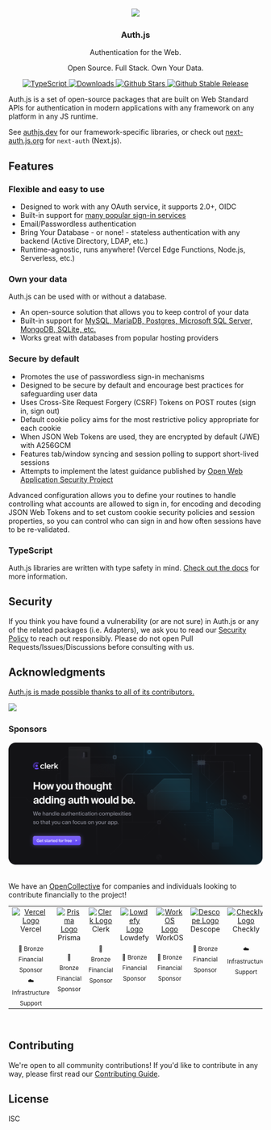 <p align="center">
  <br/>
  <a href="https://authjs.dev" target="_blank"><img width="96px" src="https://authjs.dev/img/logo/logo-sm.png" /></a>
  <h3 align="center">Auth.js</h3>
  <p align="center">Authentication for the Web.</p>
  <p align="center">Open Source. Full Stack. Own Your Data.</p>
  <p align="center" style="align: center;">
    <a href="https://npm.im/@auth/prisma-adapter">
      <img src="https://img.shields.io/badge/TypeScript-blue?style=flat-square" alt="TypeScript" />
    </a>
    <a href="https://www.npmtrends.com/next-auth">
      <img src="https://img.shields.io/npm/dm/next-auth?style=flat-square" alt="Downloads" />
    </a>
    <a href="https://github.com/nextauthjs/next-auth/stargazers">
      <img src="https://img.shields.io/github/stars/nextauthjs/next-auth?style=flat-square" alt="Github Stars" />
    </a>
    <a href="https://www.npmjs.com/package/next-auth">
      <img src="https://img.shields.io/github/v/release/nextauthjs/next-auth?label=latest&style=flat-square" alt="Github Stable Release" />
    </a>
  </p>
</p>

Auth.js is a set of open-source packages that are built on Web Standard APIs for authentication in modern applications with any framework on any platform in any JS runtime.

See [authjs.dev](https://authjs.dev) for our framework-specific libraries, or check out [next-auth.js.org](https://next-auth.js.org) for `next-auth` (Next.js).

## Features

### Flexible and easy to use

- Designed to work with any OAuth service, it supports 2.0+, OIDC
- Built-in support for [many popular sign-in services](https://github.com/nextauthjs/next-auth/tree/main/packages/core/src/providers)
- Email/Passwordless authentication
- Bring Your Database - or none! - stateless authentication with any backend (Active Directory, LDAP, etc.)
- Runtime-agnostic, runs anywhere! (Vercel Edge Functions, Node.js, Serverless, etc.)

### Own your data

Auth.js can be used with or without a database.

- An open-source solution that allows you to keep control of your data
- Built-in support for [MySQL, MariaDB, Postgres, Microsoft SQL Server, MongoDB, SQLite, etc.](https://adapters.authjs.dev)
- Works great with databases from popular hosting providers

### Secure by default

- Promotes the use of passwordless sign-in mechanisms
- Designed to be secure by default and encourage best practices for safeguarding user data
- Uses Cross-Site Request Forgery (CSRF) Tokens on POST routes (sign in, sign out)
- Default cookie policy aims for the most restrictive policy appropriate for each cookie
- When JSON Web Tokens are used, they are encrypted by default (JWE) with A256GCM
- Features tab/window syncing and session polling to support short-lived sessions
- Attempts to implement the latest guidance published by [Open Web Application Security Project](https://owasp.org)

Advanced configuration allows you to define your routines to handle controlling what accounts are allowed to sign in, for encoding and decoding JSON Web Tokens and to set custom cookie security policies and session properties, so you can control who can sign in and how often sessions have to be re-validated.

### TypeScript

Auth.js libraries are written with type safety in mind. [Check out the docs](https://authjs.dev/getting-started/typescript) for more information.

## Security

If you think you have found a vulnerability (or are not sure) in Auth.js or any of the related packages (i.e. Adapters), we ask you to read our [Security Policy](https://authjs.dev/security) to reach out responsibly. Please do not open Pull Requests/Issues/Discussions before consulting with us.

## Acknowledgments

[Auth.js is made possible thanks to all of its contributors.](https://authjs.dev/contributors)

<a href="https://github.com/nextauthjs/next-auth/graphs/contributors">
  <img width="500px" src="https://contrib.rocks/image?repo=nextauthjs/next-auth" />
</a>
<div>
<a href="https://vercel.com?utm_source=nextauthjs&utm_campaign=oss"></a>
</div>

### Sponsors

<a href="https://clerk.com?utm_source=sponsorship&utm_medium=github&utm_campaign=authjs&utm_content=callout">
  <picture>
    <source media="(prefers-color-scheme: dark)" srcset="docs/static/img/clerk-readme-light.png">
    <source media="(prefers-color-scheme: light)" srcset="docs/static/img/clerk-readme-dark.png">
    <img alt="Clerk – Authentication & User Management" src="docs/static/img/clerk-readme-dark.png" width="830">
  </picture>
</a>
<br><br>

We have an [OpenCollective](https://opencollective.com/nextauth) for companies and individuals looking to contribute financially to the project!

<!--sponsors start-->
<table>
  <tbody>
    <tr>
      <td align="center" valign="top">
        <a href="https://vercel.com" target="_blank">
          <img width="128px" src="https://avatars.githubusercontent.com/u/14985020?v=4" alt="Vercel Logo" />
        </a><br />
        <div>Vercel</div><br />
        <sub>🥉 Bronze Financial Sponsor <br /> ☁️ Infrastructure Support</sub>
      </td>
      <td align="center" valign="top">
        <a href="https://prisma.io" target="_blank">
          <img width="128px" src="https://avatars.githubusercontent.com/u/17219288?v=4" alt="Prisma Logo" />
        </a><br />
        <div>Prisma</div><br />
        <sub>🥉 Bronze Financial Sponsor</sub>
      </td>
      <td align="center" valign="top">
        <a href="https://clerk.com" target="_blank">
          <img width="128px" src="https://avatars.githubusercontent.com/u/49538330?s=200&v=4" alt="Clerk Logo" />
        </a><br />
        <div>Clerk</div><br />
        <sub>🥉 Bronze Financial Sponsor</sub>
      </td>
      <td align="center" valign="top">
        <a href="https://lowdefy.com" target="_blank">
          <img width="128px" src="https://avatars.githubusercontent.com/u/47087496?s=200&v=4" alt="Lowdefy Logo" />
        </a><br />
        <div>Lowdefy</div><br />
        <sub>🥉 Bronze Financial Sponsor</sub>
      </td>
      <td align="center" valign="top">
        <a href="https://workos.com" target="_blank">
          <img width="128px" src="https://avatars.githubusercontent.com/u/47638084?s=200&v=4" alt="WorkOS Logo" />
        </a><br />
        <div>WorkOS</div><br />
        <sub>🥉 Bronze Financial Sponsor</sub>
      </td>
      <td align="center" valign="top">
        <a href="https://www.descope.com" target="_blank">
          <img width="128px" src="https://avatars.githubusercontent.com/u/97479186?v=4" alt="Descope Logo" />
        </a><br />
        <div>Descope</div><br />
        <sub>🥉 Bronze Financial Sponsor</sub>
      </td>
      <td align="center" valign="top">
        <a href="https://checklyhq.com" target="_blank">
          <img width="128px" src="https://avatars.githubusercontent.com/u/25982255?v=4" alt="Checkly Logo" />
        </a><br />
        <div>Checkly</div><br />
        <sub>☁️ Infrastructure Support</sub>
      </td>
      <td align="center" valign="top">
        <a href="https://superblog.ai/" target="_blank">
          <img width="128px" src="https://d33wubrfki0l68.cloudfront.net/cdc4a3833bd878933fcc131655878dbf226ac1c5/10cd6/images/logo_bolt_small.png" alt="superblog Logo" />
        </a><br />
        <div>superblog</div><br />
        <sub>☁️ Infrastructure Support</sub>
      </td>
    </tr><tr></tr>
  </tbody>
</table>
<br />
<!--sponsors end-->

## Contributing

We're open to all community contributions! If you'd like to contribute in any way, please first read
our [Contributing Guide](https://github.com/nextauthjs/.github/blob/main/CONTRIBUTING.md).

## License

ISC
